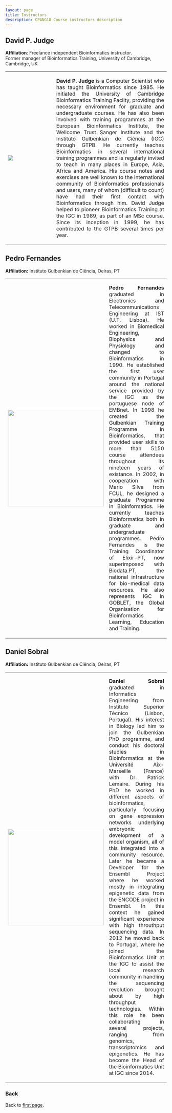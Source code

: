 ```yaml
---
layout: page
title: Instructors
description: CPANG18 Course instructors description
---
```

## David P. Judge
**Affiliation**: Freelance independent Bioinformatics instructor.<br/> Former manager of Bioinformatics Training, University of Cambridge, Cambridge, UK

<table style="width:100%">
  <tr>
    <tr>
      <td width="30%">
          <img src="https://github.com/maccardoso/ELB18S/blob/master/assets/David_Judge.jpg"> 
  </td>
      <td>
        <p align="justify"

**David P. Judge** is a Computer Scientist who has taught Bioinformatics since 1985. He initiated the University of Cambridge Bioinformatics Training Facilty, providing the necessary environment for graduate and undergraduate courses. He has also been involved with training programmes at the European Bioinformatics Institute, the Wellcome Trust Sanger Institute and the Instituto Gulbenkian de Ciência (IGC) through GTPB. He currently teaches Bioinformatics in several international training programmes and is regularly invited to teach in many places in Europe, Asia, Africa and America. His course notes and exercises are well known to the international community of Bioinformatics professionals and users, many of whom (difficult to count) have had their first contact with Bioinformatics through him. David Judge helped to pioneer Bioinformatics Training at the IGC in 1989, as part of an MSc course. Since its inception in 1999, he has contributed to the GTPB several times per year.
  </td>
  </tr> 
  </table>

## Pedro Fernandes
**Affiliation:** Instituto Gulbenkian de Ciência, Oeiras, PT

<table style="width:100%">
  <tr>
    <tr>
      <td width="30%">
          <img src="https://github.com/maccardoso/ELB18S/blob/master/assets/Pedro F.jpg" height=300> 
  </td>
      <td>
        <p align="justify"
  
**Pedro Fernandes** graduated in Electronics and Telecommunications Engineering at IST (U.T. Lisboa). He worked in Biomedical Engineering, Biophysics and Physiology and changed to Bioinformatics in 1990. He established the first user community in Portugal around the national service provided by the IGC as the portuguese node of EMBnet. In 1998 he created the Gulbenkian Training Programme in Bioinformatics, that provided user skills to more than 5150 course attendees throughout its nineteen years of existance. In 2002, in cooperation with Mario Silva from FCUL, he designed a graduate Programme in Bioinformatics. He currently teaches Bioinformatics both in graduate and undergraduate programmes. Pedro Fernandes is the Training Coordinator of Elixir-PT, now superimposed with Biodata.PT, the national infrastructure for bio-medical data resources. He also represents IGC in GOBLET, the Global Organisation for Bioinformatics Learning, Education and Training.
 </td>
  </tr> 
  </table>


## Daniel Sobral
**Affiliation:** Instituto Gulbenkian de Ciência, Oeiras, PT

<table style="width:100%">
  <tr>
    <tr>
      <td width="30%">
          <img src="https://github.com/maccardoso/ELB18S/blob/master/assets/Daniel_Sobral.jpg" height=300> 
   </td>
      <td>
        <p align="justify"

**Daniel Sobral** graduated in Informatics Engineering from Instituto Superior Técnico (Lisbon, Portugal). His interest in Biology led him to join the Gulbenkian PhD programme, and conduct his doctoral studies in Bioinformatics at the Université Aix-Marseille (France) with Dr. Patrick Lemaire. During his PhD he worked in different aspects of bioinformatics, particularly focusing on gene expression networks underlying embryonic development of a model organism, all of this integrated into a community resource. Later he became a Developer for the Ensembl Project where he worked mostly in integrating epigenetic data from the ENCODE project in Ensembl. In this context he gained significant experience with high throuthput sequencing data. In 2012 he moved back to Portugal, where he joined the Bioinformatics Unit at the IGC to assist the local research community in handling the sequencing revolution brought about by high throughput technologies. Within this role he been collaborating in several projects, ranging from genomics, transcriptomics and epigenetics. He has become the Head of the Bioinformatics Unit at IGC since 2014. 
 </td>
  </tr> 
  </table>

### Back

Back to [first page](https://gtpb.github.io/COURSE/).

